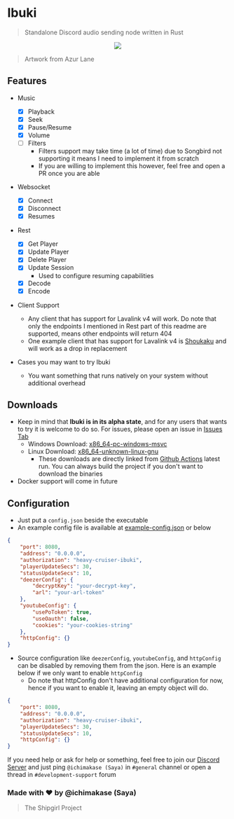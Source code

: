 # Ibuki

> Standalone Discord audio sending node written in Rust 

<p align="center">
    <img src="https://azurlane.netojuu.com/images/thumb/2/2d/IbukiCasual.png/587px-IbukiCasual.png"> 
</p>

> Artwork from Azur Lane

## Features

- Music
  - [x] Playback
  - [x] Seek
  - [x] Pause/Resume
  - [x] Volume
  - [ ] Filters 
    - Filters support may take time (a lot of time) due to Songbird not supporting it means I need to implement it from scratch
    - If you are willing to implement this however, feel free and open a PR once you are able
- Websocket
  - [x] Connect
  - [x] Disconnect
  - [x] Resumes
- Rest
  - [x] Get Player
  - [x] Update Player
  - [x] Delete Player
  - [x] Update Session
    - Used to configure resuming capabilities
  - [x] Decode
  - [x] Encode
- Client Support
  - Any client that has support for Lavalink v4 will work. Do note that only the endpoints I mentioned in Rest part of this readme are supported, means other endpoints will return 404
  - One example client that has support for Lavalink v4 is [Shoukaku](https://github.com/shipgirlproject/Shoukaku) and will work as a drop in replacement

- Cases you may want to try Ibuki
  - You want something that runs natively on your system without additional overhead
  
## Downloads

- Keep in mind that **Ibuki is in its alpha state**, and for any users that wants to try it is welcome to do so. For issues, please open an issue in [Issues Tab](https://github.com/Deivu/Ibuki/issues)
  - Windows Download: [x86_64-pc-windows-msvc](https://github.com/Deivu/Ibuki/actions/runs/15319029072/artifacts/3218981086)
  - Linux Download: [x86_64-unknown-linux-gnu](https://github.com/Deivu/Ibuki/actions/runs/15319029072/artifacts/3218967010)
    - These downloads are directly linked from [Github Actions](https://github.com/Deivu/Ibuki/actions) latest run. You can always build the project if you don't want to download the binaries
- Docker support will come in future

## Configuration

- Just put a `config.json` beside the executable
- An example config file is available at [example-config.json](https://github.com/Deivu/Ibuki/blob/master/example-config.json) or below

```json
{
    "port": 8080,
    "address": "0.0.0.0",
    "authorization": "heavy-cruiser-ibuki",
    "playerUpdateSecs": 30,
    "statusUpdateSecs": 10,
    "deezerConfig": {
        "decryptKey": "your-decrypt-key",
        "arl": "your-arl-token"
    },
    "youtubeConfig": {
        "usePoToken": true,
        "useOauth": false,
        "cookies": "your-cookies-string"
    },
    "httpConfig": {}
}
```

- Source configuration like `deezerConfig`, `youtubeConfig`, and `httpConfig` can be disabled by removing them from the json. Here is an example below if we only want to enable `httpConfig`
  - Do note that httpConfig don't have additional configuration for now, hence if you want to enable it, leaving an empty object will do.

```json
{
    "port": 8080,
    "address": "0.0.0.0",
    "authorization": "heavy-cruiser-ibuki",
    "playerUpdateSecs": 30,
    "statusUpdateSecs": 10,
    "httpConfig": {}
}
```

If you need help or ask for help or something, feel free to join our [Discord Server](https://discord.gg/FVqbtGu) and just ping `@ichimakase (Saya)` in `#general` channel or open a thread in `#development-support` forum


### Made with ❤ by @ichimakase (Saya)

> The Shipgirl Project